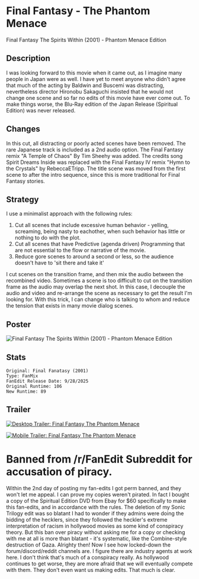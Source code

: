 # Final Fantasy - The Phantom Menace
Final Fantasy The Spirits Within (2001) - Phantom Menace Edition

## Description
I was looking forward to this movie when it came out, as I imagine many people in Japan were as well. 
I have yet to meet anyone who didn't agree that much of the acting by Baldwin and Buscemi was distracting, 
nevertheless director Hironobu Sakaguchi insisted that he would not change one scene and so far no edits of this movie have ever come out.
To make things worse, the Blu-Ray edition of the Japan Release (Spiritual Edition) was never released. 

## Changes
In this cut, all distracting or poorly acted scenes have been removed. 
The rare Japanese track is included as a 2nd audio option. 
The Final Fantasy remix "A Temple of Chaos" By Tim Sheehy was added.
The credits song Spirit Dreams Inside was replaced with the Final Fantasy IV remix "Hymn to the Crystals" by RebeccaETripp.
The title scene was moved from the first scene to after the intro sequence, since this is more traditional for Final Fantasy stories.

## Strategy
I use a minimalist approach with the following rules:
1. Cut all scenes that include excessive human behavior - yelling, screaming, being nasty to eachother, when such behavior has little or nothing to do with the plot.
2. Cut all scenes that have Predictive (agenda driven) Programming that are not essential to the flow or narrative of the movie.
3. Reduce gore scenes to around a second or less, so the audience doesn't have to 'sit there and take it'

I cut scenes on the transition frame, and then mix the audio between the recombined video. Sometimes a scene is too difficult to cut on the transition frame as the audio may overlap the next shot. In this case, I decouple the audio and video and re-arrange the scene as necessary to get the result I'm looking for. With this trick, I can change who is talking to whom and reduce the tension that exists in many movie dialog scenes. 

## Poster
![Final Fantasy The Spirits Within (2001) - Phantom Menace Edition](https://raw.githubusercontent.com/clevertree/video-edits/refs/heads/main/FanMixes/Final%20Fantasy%20(2001)%20-%20The%20Phantom%20Menace/img/poster.jpg)

## Stats
```
Original: Final Fanatasy (2001)
Type: FanMix
FanEdit Release Date: 9/28/2025
Original Runtime: 106
New Runtime: 89
```

## Trailer
[![Desktop Trailer: Final Fantasy The Phantom Menace](https://img.youtube.com/vi/supOKvLaGWY/0.jpg)](https://www.youtube.com/watch?v=supOKvLaGWY)

[![Mobile Trailer: Final Fantasy The Phantom Menace](https://img.youtube.com/vi/RiI_2LCRXBc/0.jpg)](https://www.youtube.com/watch?v=RiI_2LCRXBc)

# Banned from /r/FanEdit Subreddit for accusation of piracy.

Within the 2nd day of posting my fan-edits I got perm banned, and they won't let me appeal.
I can prove my copies weren't pirated. In fact I bought a copy of the Spiritual Edition DVD from Ebay for $60 
specifically to make this fan-edits, and in accordance with the rules.
The deletion of my Sonic Trilogy edit was so blatant I had to wonder if they admins were doing the bidding of the hecklers,
since they followed the heckler's extreme interpretation of racism in hollywood movies as some kind of conspiracy theory.
But this ban over piracy without asking me for a copy or checking with me at all is more than blatant -
it's systematic, like the Combine-style destruction of Gaza. Alrighty then!
Now I see how locked-down the forum/discord/reddit channels are.
I figure there are industry agents at work here. I don't think that's much of a conspiracy really.
As hollywood continues to get worse, they are more afraid that we will eventually compete with them.
They don't even want us making edits. That much is clear.